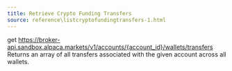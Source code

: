 ```yaml
---
title: Retrieve Crypto Funding Transfers
source: reference\listcryptofundingtransfers-1.html
---
```


get https://broker-api.sandbox.alpaca.markets/v1/accounts/{account_id}/wallets/transfers
Returns an array of all transfers associated with the given account across all wallets.
